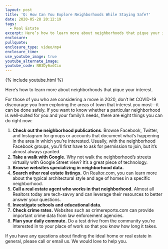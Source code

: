 ```yaml
---
layout: post
title: 'Q: How Can You Explore Neighborhoods While Staying Safe?'
date: 2020-05-28 20:12:19
tags:
  - Real Estate
excerpt: Here’s how to learn more about neighborhoods that pique your interest.
enclosure:
pullquote:
enclosure_type: video/mp4
enclosure_time:
use_youtube_image: true
youtube_alternate_image:
youtube_code: NB3Dy6xdCio
---
```


{% include youtube.html %}

Here’s how to learn more about neighborhoods that pique your interest.&nbsp;

For those of you who are considering a move in 2020, don’t let COVID-19 discourage you from exploring the areas of town that interest you most—it can be done safely. If you want to know whether a particular neighborhood is well-suited for you and your family’s needs, there are eight things you can do right now:&nbsp;

1. **Check out the neighborhood publications**. Browse Facebook, Twitter, and Instagram for groups or accounts that document what’s happening in the area in which you’re interested. Usually, with the neighborhood Facebook groups, you’ll first have to ask for permission to join, but it’s almost always granted.&nbsp;
2. **Take a walk with Google.** Why not walk the neighborhood’s streets virtually with Google Street view? It’s a great piece of technology.&nbsp;
3. **Browse websites specializing in neighborhood data.&nbsp;**
4. **Search other real estate listings.** On Realtor.com, you can learn more about the typical architectural style and age of homes in a specific neighborhood.&nbsp;
5. **Call a real estate agent who works in that neighborhood.** Almost all Realtors today are tech-savvy and can leverage their resources to better answer your questions.&nbsp;
6. **Investigate schools and educational data.&nbsp;**
7. **Check crime rates.** Websites such as crimereports.com can provide important crime data from law enforcement agencies.&nbsp;
8. **Plan your daily commute.** Do a test drive from the community you’re interested in to your place of work so that you know how long it takes.

If you have any questions about finding the ideal home or real estate in general, please call or email us. We would love to help you.